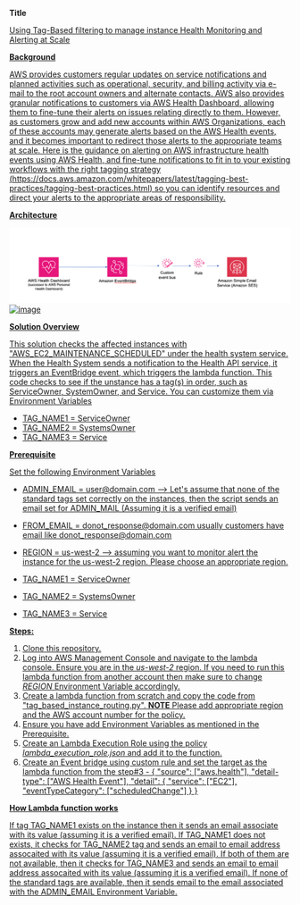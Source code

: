 

**Title**

<u> Using Tag-Based filtering to manage instance Health Monitoring and Alerting at Scale <u>

**Background**

AWS provides customers regular updates on service notifications and planned activities such as operational, security, and billing activity via e-mail to the root account owners and alternate contacts. AWS also provides granular notifications to customers via AWS Health Dashboard, allowing them to fine-tune their alerts on issues relating directly to them. However, as customers grow and add new accounts within AWS Organizations, each of these accounts may generate alerts based on the AWS Health events, and it becomes important to redirect those alerts to the appropriate teams at scale.
Here is the guidance on alerting on AWS infrastructure health events using AWS Health, and fine-tune notifications to fit in to your existing workflows with the right tagging strategy (https://docs.aws.amazon.com/whitepapers/latest/tagging-best-practices/tagging-best-practices.html) so you can identify resources and direct your alerts to the appropriate areas of responsibility. 

**Architecture**

![alt text]( https://github.com/balmohas/Tag-based-instance-route/blob/main/image.png?raw=true)![image](https://github.com/balmohas/Tag-based-instance-route/assets/93612585/301ad588-5df8-41ec-a395-830dc5226f71)


**Solution Overview** 

This solution checks the affected instances with "AWS_EC2_MAINTENANCE_SCHEDULED" under the health system service. When the Health System sends a notification to the Health API service, it triggers an EventBridge event, which triggers the lambda function. This code checks to see if the unstance has a tag(s) in order, such as ServiceOwner, SystemOwner, and Service. You can customize them via Environment Variables
- TAG_NAME1 = ServiceOwner
- TAG_NAME2 = SystemsOwner
- TAG_NAME3 = Service

**Prerequisite** 

Set the following Environment Variables

- ADMIN_EMAIL = user@domain.com --> Let's assume that none of the standard tags set correctly on the instances, then the script sends an email set for ADMIN_MAIL (Assuming it is a verified email)
 
- FROM_EMAIL	= donot_response@domain.com  usually customers have email like donot_response@domain.com

- REGION	= us-west-2 --> assuming you want to monitor alert the instance for the us-west-2 region. Please choose an appropriate region.

- TAG_NAME1 = ServiceOwner
- TAG_NAME2 = SystemsOwner
- TAG_NAME3 = Service 

**Steps:**

1. Clone this repository.
2. Log into AWS Management Console and navigate to the lambda console. Ensure you are in the *us-west-2* region. If you need to run this lambda function from another account then make sure to change *REGION* Environment Variable accordingly.	
3. Create a lambda function from scratch and copy the code from "tag_based_instance_routing.py". **NOTE** Please add appropriate region and the AWS account number for the policy.
4. Ensure you have add Environment Variables as mentioned in the Prerequisite.
5. Create an Lambda Execution Role using the policy *lambda_execution_role.json* and add it to the function.
6. Create an Event bridge using custom rule and set the target as the lambda function from the step#3 -
   {
  "source": ["aws.health"],
  "detail-type": ["AWS Health Event"],
  "detail": {
    "service": ["EC2"],
    "eventTypeCategory": ["scheduledChange"]
  }
}


**How Lambda function works**


If tag TAG_NAME1 exists on the instance then it sends an email associate with its value (assuming it is a verified email). If TAG_NAME1 does not exists, it checks for TAG_NAME2 tag and sends an email to email address assocaited with its value (assuming it is a verified email). If both of them are not available, then it checks for TAG_NAME3 and sends an email to email address assocaited with its value (assuming it is a verified email). If none of the standard tags are available, then it sends email to the email associated with the ADMIN_EMAIL Environment Variable.
 
